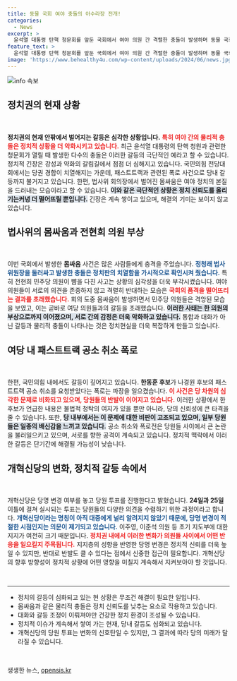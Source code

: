 ```yaml
---
title: 동물 국회 여야 충돌의 아수라장 전개!
categories:
  - News
excerpt: >
  윤석열 대통령 탄핵 청문회를 앞둔 국회에서 여야 의원 간 격렬한 충돌이 발생하며 동물 국회의 모습을 재확인했습니다. 국민의힘 내에서 폭로된 당권 레이스 논란도 불거지며 정치권이 더욱 혼란스러워지고 있습니다.
feature_text: >
  윤석열 대통령 탄핵 청문회를 앞둔 국회에서 여야 의원 간 격렬한 충돌이 발생하며 동물 국회의 모습을 재확인했습니다. 국민의힘 내에서 폭로된 당권 레이스 논란도 불거지며 정치권이 더욱 혼란스러워지고 있습니다.
image: 'https://www.behealthy4u.com/wp-content/uploads/2024/06/news.jpg'
---
```


<p><img src="https://www.behealthy4u.com/wp-content/uploads/2024/06/news.jpg" alt="info 속보" /></p>

<h2 data-ke-size="size26">정치권의 현재 상황</h2>

<p data-ke-size="size16">&nbsp;</p>

<p><strong>정치권의 현재 안팎에서 벌어지는 갈등은 심각한 상황입니다.</strong> <b><span style="color: #ee2323;">특히 여야 간의 물리적 충돌은 정치적 상황을 더 악화시키고 있습니다.</span></b> 최근 윤석열 대통령의 탄핵 청원과 관련한 청문회가 열릴 때 발생한 다수의 충돌은 이러한 갈등의 극단적인 예라고 할 수 있습니다. 정치적 긴장은 강성과 약화의 갈림길에서 점점 더 심해지고 있습니다. 국민의힘 전당대회에서는 당권 경합이 치열해지는 가운데, 패스트트랙과 관련된 폭로 사건으로 당내 갈등까지 불거지고 있습니다. 한편, 법사위 회의장에서 벌어진 몸싸움은 여야 정치의 본질을 드러내는 모습이라고 할 수 있습니다. <b><span style="background-color: #21538527;">이와 같은 극단적인 상황은 정치 신뢰도를 올리기는커녕 더 떨어뜨릴 뿐입니다.</span></b> 긴장은 계속 쌓이고 있으며, 해결의 기미는 보이지 않고 있습니다.</p></p>

<h2 data-ke-size="size26">법사위의 몸싸움과 전현희 의원 부상</h2>

<p data-ke-size="size16">&nbsp;</p>

<p>이번 국회에서 발생한 <b>몸싸움</b> 사건은 많은 사람들에게 충격을 주었습니다. <b><span style="color: #1a5490;">정청래 법사위원장을 둘러싸고 발생한 충돌은 정치판의 치열함을 가시적으로 확인시켜 줬습니다.</span></b> 특히 전현희 민주당 의원이 뺨을 다친 사고는 상황의 심각성을 더욱 부각시켰습니다. 여야 의원들이 서로의 의견을 존중하지 않고 격렬히 반대하는 모습은 <b><span style="color: #ee2323;">국회의 품격을 떨어뜨리는 결과를 초래했습니다.</span></b> 회의 도중 몸싸움이 발생하면서 민주당 의원들은 격앙된 모습을 보였고, 이는 곧바로 여당 의원들과의 갈등을 초래했습니다. <b><span style="background-color: #21538527;">이러한 사태는 한 의원의 부상으로까지 이어졌으며, 서로 간의 감정은 더욱 악화하고 있습니다.</span></b> 통합과 대화가 아닌 갈등과 물리적 충돌이 나타나는 것은 정치현실을 더욱 복잡하게 만들고 있습니다.</p></p>

<h2 data-ke-size="size26">여당 내 패스트트랙 공소 취소 폭로</h2>

<p data-ke-size="size16">&nbsp;</p>

<p>한편, 국민의힘 내에서도 갈등이 깊어지고 있습니다. <b>한동훈 후보</b>가 나경원 후보의 패스트트랙 공소 취소를 요청받았다는 폭로는 파장을 일으켰습니다. <b><span style="color: #ee2323;">이 사건은 당 차원의 심각한 문제로 비화되고 있으며, 당원들의 반발이 이어지고 있습니다.</span></b> 이러한 상황에서 한 후보가 언급한 내용은 불법적 청탁의 여지가 있을 뿐만 아니라, 당의 신뢰성에 큰 타격을 줄 수 있습니다. 또한, <b><span style="background-color: #21538527;">당 내부에서는 이 문제에 대한 비판이 고조되고 있으며, 일부 당원들은 일종의 배신감을 느끼고 있습니다.</span></b> 공소 취소와 폭로전은 당원들 사이에서 큰 논란을 불러일으키고 있으며, 서로를 향한 공격이 계속되고 있습니다. 정치적 맥락에서 이러한 갈등은 단기간에 해결될 가능성이 낮습니다.</p></p>

<h2 data-ke-size="size26">개혁신당의 변화, 정치적 갈등 속에서</h2>

<p data-ke-size="size16">&nbsp;</p>

<p>개혁신당은 당명 변경 여부를 놓고 당원 투표를 진행한다고 밝혔습니다. <b>24일과 25일</b> 이틀에 걸쳐 실시되는 투표는 당원들의 다양한 의견을 수렴하기 위한 과정이라고 합니다. <b><span style="color: #1a5490;">개혁신당이라는 명칭이 아직 대중에게 널리 알려지지 않았기 때문에, 당명 변경이 적절한 시점인지는 의문이 제기되고 있습니다.</span></b> 이주영, 이준석 의원 등 초기 지도부에 대한 지지가 여전히 크기 때문입니다. <b><span style="color: #ee2323;">정치권 내에서 이러한 변화가 의원들 사이에서 어떤 반응을 일으킬지 주목됩니다.</span></b> 지지층의 성향을 반영한 당명 변경은 정치적 신뢰를 더욱 높일 수 있지만, 반대로 반발도 클 수 있다는 점에서 신중한 접근이 필요합니다. 개혁신당의 향후 방향성이 정치적 상황에 어떤 영향을 미칠지 계속해서 지켜보아야 할 것입니다.</p></p>

<p data-ke-size="size16">&nbsp;</p>

<hr>

<ul>
  <li>정치의 갈등이 심화되고 있는 현 상황은 무조건 해결이 필요한 일입니다.</li>
  <li>몸싸움과 같은 물리적 충돌은 정치 신뢰도를 낮추는 요소로 작용하고 있습니다.</li>
  <li>대화와 갈등 조정이 이뤄져야만 건강한 정치 환경이 조성될 수 있습니다.</li>
  <li>정치적 이슈가 계속해서 쌓여 가는 현재, 당내 갈등도 심화되고 있습니다.</li>
  <li>개혁신당의 당원 투표는 변화의 신호탄일 수 있지만, 그 결과에 따라 당의 미래가 달라질 수 있습니다.</li>
</ul>

<p data-ke-size="size16">&nbsp;</p>
생생한 뉴스, <a href="https://opensis.kr" rel="dofollow">opensis.kr</a>


